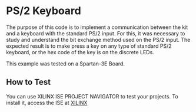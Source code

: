# PS/2 Keyboard

The purpose of this code is to implement a communication between the kit and a keyboard with the standard PS/2 input. For this, it was necessary to study and understand the bit exchange method used on the PS/2 input. The expected result is to make press a key on any type of standard PS/2 keyboard, or the hex code of the key is on the discrete LEDs.

This example was tested on a Spartan-3E Board.

## How to Test

You can use XILINX ISE PROJECT NAVIGATOR to test your projects. To install it, access the ISE at [XILINX](https://www.xilinx.com/support/download/index.html/content/xilinx/en/downloadNav/vivado-design-tools/archive-ise.html)
